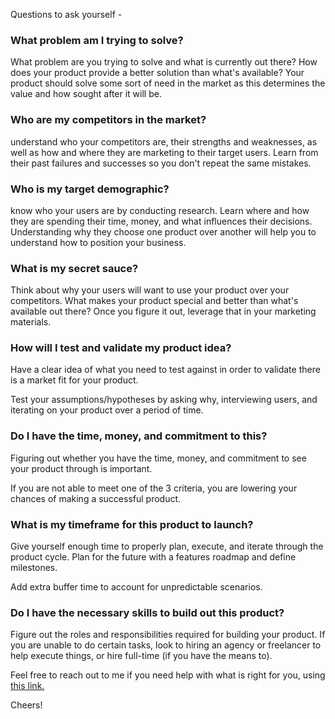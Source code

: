 Questions to ask yourself -

### What problem am I trying to solve?

What problem are you trying to solve and what is currently out there? How does your product provide a better solution than what's available?
Your product should solve some sort of need in the market as this determines the value and how sought after it will be.

### Who are my competitors in the market?

understand who your competitors are, their strengths and weaknesses, as well as how and where they are marketing to their target users.
Learn from their past failures and successes so you don't repeat the same mistakes.

### Who is my target demographic?

know who your users are by conducting research. Learn where and how they are spending their time, money, and what influences their decisions.
Understanding why they choose one product over another will help you to understand how to position your business.

### What is my secret sauce?

Think about why your users will want to use your product over your competitors. What makes your product special and better than what's available out there?
Once you figure it out, leverage that in your marketing materials.

### How will I test and validate my product idea?

Have a clear idea of what you need to test against in order to validate there is a market fit for your product.

Test your assumptions/hypotheses by asking why, interviewing users, and iterating on your product over a period of time.

### Do I have the time, money, and commitment to this?

Figuring out whether you have the time, money, and commitment to see your product through is important.

If you are not able to meet one of the 3 criteria, you are lowering your chances of making a successful product.

### What is my timeframe for this product to launch?

Give yourself enough time to properly plan, execute, and iterate through the product cycle. Plan for the future with a features roadmap and define milestones.

Add extra buffer time to account for unpredictable scenarios.

### Do I have the necessary skills to build out this product?

Figure out the roles and responsibilities required for building your product.
If you are unable to do certain tasks, look to hiring an agency or freelancer to help execute things, or hire full-time (if you have the means to).


Feel free to reach out to me if you need help with what is right for you, using <a href="https://www.calendly.com/ahyconsulting/book" target="\_blank">this link.</a>

Cheers!
